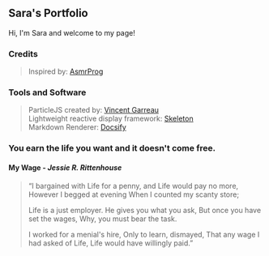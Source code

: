 ## Sara's Portfolio

Hi, I'm Sara and welcome to my page! <br>

### Credits <br>

> Inspired by: [AsmrProg](https://github.com/AsmrProg-YT)<br>

### Tools and Software

> ParticleJS created by: [Vincent Garreau](https://github.com/VincentGarreau/particles.js) <br>
> Lightweight reactive display framework: [Skeleton](https://cdnjs.com/libraries/skeleton) <br>
> Markdown Renderer: [Docsify](https://docsify-this.net/)

### You earn the life you want and it doesn't come free.

#### My Wage - _Jessie R. Rittenhouse_

> “I bargained with Life for a penny,
> and Life would pay no more,
> However I begged at evening
> When I counted my scanty store;
>
> Life is a just employer.
> He gives you what you ask,
> But once you have set the wages,
> Why, you must bear the task.
>
> I worked for a menial's hire,
> Only to learn, dismayed,
> That any wage I had asked of Life,
> Life would have willingly paid.”
